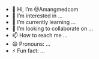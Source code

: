 - 👋 Hi, I’m @Amangmedcom
- 👀 I’m interested in ...
- 🌱 I’m currently learning ...
- 💞️ I’m looking to collaborate on ...
- 📫 How to reach me ...
- 😄 Pronouns: ...
- ⚡ Fun fact: ...

<!---
Amangmedcom/Amangmedcom is a ✨ special ✨ repository because its `README.md` (this file) appears on your GitHub profile.
You can click the Preview link to take a look at your changes.
--->

